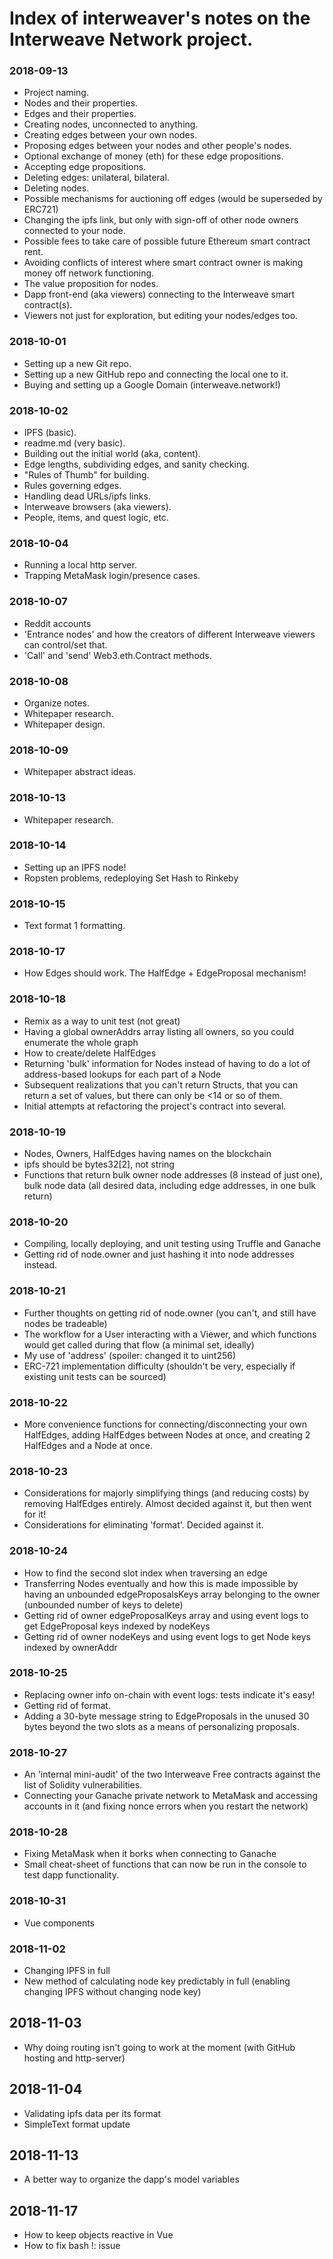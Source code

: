# Index of interweaver's notes on the Interweave Network project.

### 2018-09-13
- Project naming.
- Nodes and their properties.
- Edges and their properties.
- Creating nodes, unconnected to anything.
- Creating edges between your own nodes.
- Proposing edges between your nodes and other people's nodes.
- Optional exchange of money (eth) for these edge propositions.
- Accepting edge propositions.
- Deleting edges: unilateral, bilateral.
- Deleting nodes.
- Possible mechanisms for auctioning off edges (would be superseded by ERC721)
- Changing the ipfs link, but only with sign-off of other node owners connected to your node.
- Possible fees to take care of possible future Ethereum smart contract rent.
- Avoiding conflicts of interest where smart contract owner is making money off network functioning.
- The value proposition for nodes.
- Dapp front-end (aka viewers) connecting to the Interweave smart contract(s).
- Viewers not just for exploration, but editing your nodes/edges too.

### 2018-10-01
- Setting up a new Git repo.
- Setting up a new GitHub repo and connecting the local one to it.
- Buying and setting up a Google Domain (interweave.network!)

### 2018-10-02
- IPFS (basic).
- readme.md (very basic).
- Building out the initial world (aka, content).
- Edge lengths, subdividing edges, and sanity checking.
- "Rules of Thumb" for building.
- Rules governing edges.
- Handling dead URLs/ipfs links.
- Interweave browsers (aka viewers).
- People, items, and quest logic, etc.

### 2018-10-04
- Running a local http server.
- Trapping MetaMask login/presence cases.

### 2018-10-07
- Reddit accounts
- 'Entrance nodes' and how the creators of different Interweave viewers can control/set that.
- 'Call' and 'send' Web3.eth.Contract methods.

### 2018-10-08
- Organize notes.
- Whitepaper research.
- Whitepaper design.

### 2018-10-09
- Whitepaper abstract ideas.

### 2018-10-13
- Whitepaper research.

### 2018-10-14
- Setting up an IPFS node!
- Ropsten problems, redeploying Set Hash to Rinkeby

### 2018-10-15
- Text format 1 formatting.

### 2018-10-17
- How Edges should work. The HalfEdge + EdgeProposal mechanism!

### 2018-10-18
- Remix as a way to unit test (not great)
- Having a global ownerAddrs array listing all owners, so you could enumerate the whole graph
- How to create/delete HalfEdges
- Returning 'bulk' information for Nodes instead of having to do a lot of address-based lookups for each part of a Node
- Subsequent realizations that you can't return Structs, that you can return a set of values, but there can only be <14 or so of them.
- Initial attempts at refactoring the project's contract into several.

### 2018-10-19
- Nodes, Owners, HalfEdges having names on the blockchain
- ipfs should be bytes32[2], not string
- Functions that return bulk owner node addresses (8 instead of just one), bulk node data (all desired data, including edge addresses, in one bulk return)

### 2018-10-20
- Compiling, locally deploying, and unit testing using Truffle and Ganache
- Getting rid of node.owner and just hashing it into node addresses instead.

### 2018-10-21
- Further thoughts on getting rid of node.owner (you can't, and still have nodes be tradeable)
- The workflow for a User interacting with a Viewer, and which functions would get called during that flow (a minimal set, ideally)
- My use of 'address' (spoiler: changed it to uint256)
- ERC-721 implementation difficulty (shouldn't be very, especially if existing unit tests can be sourced)

### 2018-10-22
- More convenience functions for connecting/disconnecting your own HalfEdges, adding HalfEdges between Nodes at once, and creating 2 HalfEdges and a Node at once.

### 2018-10-23
- Considerations for majorly simplifying things (and reducing costs) by removing HalfEdges entirely. Almost decided against it, but then went for it!
- Considerations for eliminating 'format'. Decided against it.

### 2018-10-24
- How to find the second slot index when traversing an edge
- Transferring Nodes eventually and how this is made impossible by having an unbounded edgeProposalsKeys array belonging to the owner (unbounded number of keys to delete)
- Getting rid of owner edgeProposalKeys array and using event logs to get EdgeProposal keys indexed by nodeKeys
- Getting rid of owner nodeKeys and using event logs to get Node keys indexed by ownerAddr

### 2018-10-25
- Replacing owner info on-chain with event logs: tests indicate it's easy!
- Getting rid of format.
- Adding a 30-byte message string to EdgeProposals in the unused 30 bytes beyond the two slots as a means of personalizing proposals.

### 2018-10-27
- An 'internal mini-audit' of the two Interweave Free contracts against the list of Solidity vulnerabilities.
- Connecting your Ganache private network to MetaMask and accessing accounts in it (and fixing nonce errors when you restart the network)

### 2018-10-28
- Fixing MetaMask when it borks when connecting to Ganache
- Small cheat-sheet of functions that can now be run in the console to test dapp functionality.

### 2018-10-31
- Vue components

### 2018-11-02
- Changing IPFS in full
- New method of calculating node key predictably in full (enabling changing IPFS without changing node key)

## 2018-11-03
- Why doing routing isn't going to work at the moment (with GitHub hosting and http-server)

## 2018-11-04
- Validating ipfs data per its format
- SimpleText format update

## 2018-11-13
- A better way to organize the dapp's model variables

## 2018-11-17
- How to keep objects reactive in Vue
- How to fix bash !: issue
